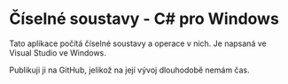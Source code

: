 # Číselné soustavy - C# pro Windows

Tato aplikace počítá číselné soustavy a operace v nich. Je napsaná ve Visual Studio ve Windows.

Publikuji ji na GitHub, jelikož na její vývoj dlouhodobě nemám čas.
